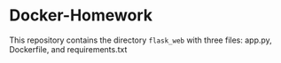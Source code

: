 # Docker-Homework
This repository contains the directory `flask_web` with three files: app.py, Dockerfile, and requirements.txt
